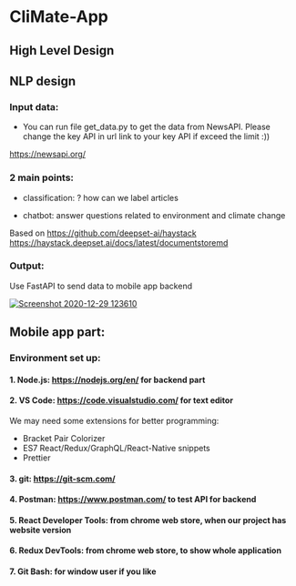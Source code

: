 # CliMate-App
## High Level Design

## NLP design
### Input data: 
+ You can run file get_data.py to get the data from NewsAPI. Please change the key API in url link to your key API if exceed the limit :))

https://newsapi.org/

### 2 main points:
+ classification: ? how can we label articles

+ chatbot: answer questions related to environment and climate change

Based on https://github.com/deepset-ai/haystack
https://haystack.deepset.ai/docs/latest/documentstoremd
### Output:
Use FastAPI to send data to mobile app backend

[
![Screenshot 2020-12-29 123610](https://user-images.githubusercontent.com/30380242/105354141-1922eb00-5c2b-11eb-8008-de6b0edebf83.jpg)
](url)

## Mobile app part:
### Environment set up:

#### 1. Node.js: https://nodejs.org/en/ for backend part
#### 2. VS Code: https://code.visualstudio.com/ for text editor

We may need some extensions for better programming:

- Bracket Pair Colorizer
- ES7 React/Redux/GraphQL/React-Native snippets
- Prettier
#### 3. git: https://git-scm.com/
#### 4. Postman: https://www.postman.com/ to test API for backend
#### 5. React Developer Tools: from chrome web store, when our project has website version
#### 6. Redux DevTools: from chrome web store, to show whole application
#### 7. Git Bash: for window user if you like



